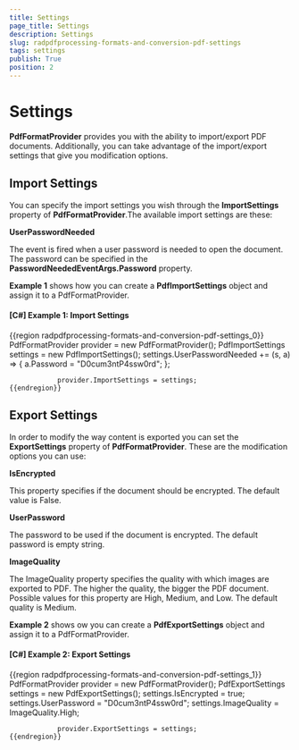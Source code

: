 ```yaml
---
title: Settings
page_title: Settings
description: Settings
slug: radpdfprocessing-formats-and-conversion-pdf-settings
tags: settings
publish: True
position: 2
---
```


# Settings



__PdfFormatProvider__ provides you with the ability to import/export PDF documents. Additionally, you can take advantage of the import/export settings that give you modification options.
      

## Import Settings

You can specify the import settings you wish through the __ImportSettings__ property of __PdfFormatProvider__.The available import settings are these:

__UserPasswordNeeded__

The event is fired when a user password is needed to open the document. The password can be specified in the __PasswordNeededEventArgs.Password__ property.
        

__Example 1__ shows how you can create a __PdfImportSettings__ object and assign it to a PdfFormatProvider.
        

#### __[C#] Example 1: Import Settings__

{{region radpdfprocessing-formats-and-conversion-pdf-settings_0}}
	            PdfFormatProvider provider = new PdfFormatProvider();
	            PdfImportSettings settings = new PdfImportSettings();
	            settings.UserPasswordNeeded += (s, a) =>
	            {
	                a.Password = "D0cum3ntP4ssw0rd";
	            };
	
	            provider.ImportSettings = settings;
	{{endregion}}



## Export Settings

In order to modify the way content is exported you can set the __ExportSettings__ property of __PdfFormatProvider__. These are the modification options you can use:
        

__IsEncrypted__

This property specifies if the document should be encrypted. The default value is False.
        

__UserPassword__

The password to be used if the document is encrypted. The default password is empty string.
        

__ImageQuality__

The ImageQuality property specifies the quality with which images are exported to PDF. The higher the quality, the bigger the PDF document. Possible values for this property are High, Medium, and Low. The default quality is Medium.
        

__Example 2__ shows ow you can create a __PdfExportSettings__ object and assign it to a PdfFormatProvider.
        

#### __[C#] Example 2: Export Settings__

{{region radpdfprocessing-formats-and-conversion-pdf-settings_1}}
	            PdfFormatProvider provider = new PdfFormatProvider();
	            PdfExportSettings settings = new PdfExportSettings();
	            settings.IsEncrypted = true;
	            settings.UserPassword = "D0cum3ntP4ssw0rd";
	            settings.ImageQuality = ImageQuality.High;
	
	            provider.ExportSettings = settings;
	{{endregion}}


